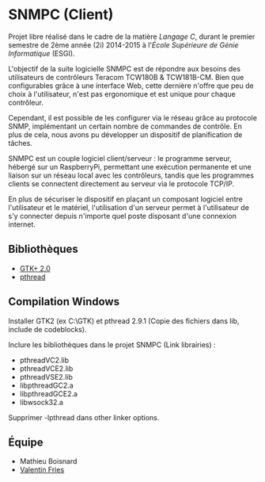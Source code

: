 SNMPC (Client)
=============

Projet libre réalisé dans le cadre de la matière *Langage C*, durant le premier semestre de 2ème année (2i) 2014-2015 à l'*École Supérieure de Génie Informatique* (ESGI).

L'objectif de la suite logicielle SNMPC est de répondre aux besoins des utilisateurs de contrôleurs Teracom TCW180B & TCW181B-CM. Bien que configurables grâce à une interface Web, cette dernière n'offre que peu de choix à l'utilisateur, n'est pas ergonomique et est unique pour chaque contrôleur.

Cependant, il est possible de les configurer via le réseau grâce au protocole SNMP, implémentant un certain nombre de commandes de contrôle. En plus de cela, nous avons pu développer un dispositif de planification de tâches.

SNMPC est un couple logiciel client/serveur : le programme serveur, hébergé sur un RaspberryPi, permettant une exécution permanente et une liaison sur un réseau local avec les contrôleurs, tandis que les programmes clients se connectent directement au serveur via le protocole TCP/IP.

En plus de sécuriser le dispositif en plaçant un composant logiciel entre l'utilisateur et le matériel, l'utilisation d'un serveur permet à l'utilisateur de s'y connecter depuis n'importe quel poste disposant d'une connexion internet.

Bibliothèques
------------

* [GTK+ 2.0](http://www.gtk.org/)
* [pthread](http://en.wikipedia.org/wiki/POSIX_Threads)

Compilation Windows
------------
Installer GTK2 (ex C:\GTK) et pthread 2.9.1 (Copie des fichiers dans lib, include de codeblocks).

Inclure les bibliothèques dans le projet SNMPC (Link librairies) :

* pthreadVC2.lib
* pthreadVCE2.lib
* pthreadVSE2.lib
* libpthreadGC2.a
* libpthreadGCE2.a
* libwsock32.a

Supprimer -lpthread dans other linker options.

Équipe
------------
* Mathieu Boisnard
* [Valentin Fries](http://fries.io)
